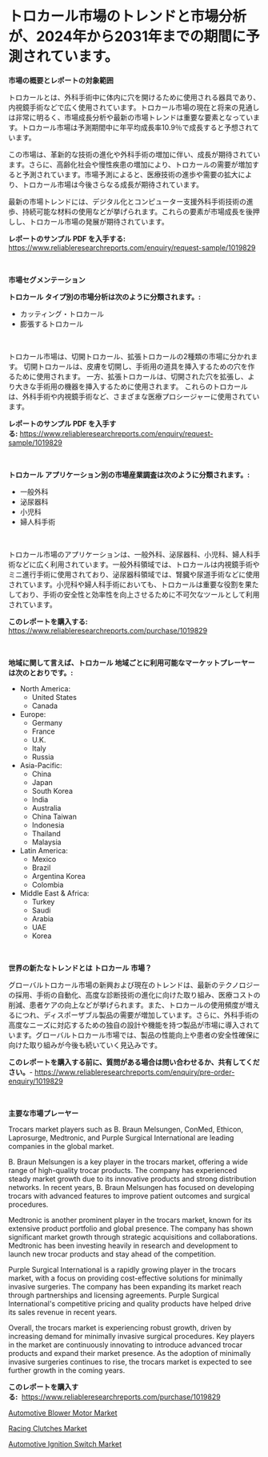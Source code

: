 <p><h1>トロカール市場のトレンドと市場分析が、2024年から2031年までの期間に予測されています。</h1></p><p><strong>市場の概要とレポートの対象範囲</strong></p>
<p><p>トロカールとは、外科手術中に体内に穴を開けるために使用される器具であり、内視鏡手術などで広く使用されています。トロカール市場の現在と将来の見通しは非常に明るく、市場成長分析や最新の市場トレンドは重要な要素となっています。トロカール市場は予測期間中に年平均成長率10.9％で成長すると予想されています。</p><p>この市場は、革新的な技術の進化や外科手術の増加に伴い、成長が期待されています。さらに、高齢化社会や慢性疾患の増加により、トロカールの需要が増加すると予測されています。市場予測によると、医療技術の進歩や需要の拡大により、トロカール市場は今後さらなる成長が期待されています。</p><p>最新の市場トレンドには、デジタル化とコンピューター支援外科手術技術の進歩、持続可能な材料の使用などが挙げられます。これらの要素が市場成長を後押しし、トロカール市場の発展が期待されています。</p></p>
<p><strong>レポートのサンプル PDF を入手する:</strong> <a href="https://www.reliableresearchreports.com/enquiry/request-sample/1019829">https://www.reliableresearchreports.com/enquiry/request-sample/1019829</a></p>
<p>&nbsp;</p>
<p><strong>市場セグメンテーション</strong></p>
<p><strong>トロカール タイプ別の市場分析は次のように分類されます。:</strong></p>
<p><ul><li>カッティング・トロカール</li><li>膨張するトロカール</li></ul></p>
<p>&nbsp;</p>
<p><p>トロカール市場は、切開トロカール、拡張トロカールの2種類の市場に分かれます。 切開トロカールは、皮膚を切開し、手術用の道具を挿入するための穴を作るために使用されます。 一方、拡張トロカールは、切開された穴を拡張し、より大きな手術用の機器を挿入するために使用されます。 これらのトロカールは、外科手術や内視鏡手術など、さまざまな医療プロシージャーに使用されています。</p></p>
<p><strong>レポートのサンプル PDF を入手する:</strong>&nbsp;<a href="https://www.reliableresearchreports.com/enquiry/request-sample/1019829">https://www.reliableresearchreports.com/enquiry/request-sample/1019829</a></p>
<p>&nbsp;</p>
<p><strong> トロカール アプリケーション別の市場産業調査は次のように分類されます。:</strong></p>
<p><ul><li>一般外科</li><li>泌尿器科</li><li>小児科</li><li>婦人科手術</li></ul></p>
<p>&nbsp;</p>
<p><p>トロカール市場のアプリケーションは、一般外科、泌尿器科、小児科、婦人科手術などに広く利用されています。一般外科領域では、トロカールは内視鏡手術やミニ進行手術に使用されており、泌尿器科領域では、腎臓や尿道手術などに使用されています。小児科や婦人科手術においても、トロカールは重要な役割を果たしており、手術の安全性と効率性を向上させるために不可欠なツールとして利用されています。</p></p>
<p><strong>このレポートを購入する:</strong>&nbsp; <a href="https://www.reliableresearchreports.com/purchase/1019829">https://www.reliableresearchreports.com/purchase/1019829</a></p>
<p>&nbsp;</p>
<p><strong>地域に関して言えば、トロカール 地域ごとに利用可能なマーケットプレーヤーは次のとおりです。:</strong></p>
<p><ul>
    <li>
        North America:
        <ul>
            <li>United States</li>
            <li>Canada</li>
        </ul>
    </li>
    <li>
        Europe:
        <ul>
            <li>Germany</li>
            <li>France</li>
            <li>U.K.</li>
            <li>Italy</li>
            <li>Russia</li>
        </ul>
    </li>
    <li>
        Asia-Pacific:
        <ul>
            <li>China</li>
            <li>Japan</li>
            <li>South Korea</li>
            <li>India</li>
            <li>Australia</li>
            <li>China Taiwan</li>
            <li>Indonesia</li>
            <li>Thailand</li>
            <li>Malaysia</li>
        </ul>
    </li>
    <li>
        Latin America:
        <ul>
            <li>Mexico</li>
            <li>Brazil</li>
            <li>Argentina Korea</li>
            <li>Colombia</li>
        </ul>
    </li>
    <li>
        Middle East & Africa:
        <ul>
            <li>Turkey</li>
            <li>Saudi</li>
            <li>Arabia</li>
            <li>UAE</li>
            <li>Korea</li>
        </ul>
    </li>
    </ul></p>
<p>&nbsp;</p>
<p><strong>世界の新たなトレンドとは トロカール 市場？</strong></p>
<p><p>グローバルトロカール市場の新興および現在のトレンドは、最新のテクノロジーの採用、手術の自動化、高度な診断技術の進化に向けた取り組み、医療コストの削減、患者ケアの向上などが挙げられます。また、トロカールの使用頻度が増えるにつれ、ディスポーザブル製品の需要が増加しています。さらに、外科手術の高度なニーズに対応するための独自の設計や機能を持つ製品が市場に導入されています。グローバルトロカール市場では、製品の性能向上や患者の安全性確保に向けた取り組みが今後も続いていく見込みです。</p></p>
<p><strong>このレポートを購入する前に、質問がある場合は問い合わせるか、共有してください。</strong>- <a href="https://www.reliableresearchreports.com/enquiry/pre-order-enquiry/1019829">https://www.reliableresearchreports.com/enquiry/pre-order-enquiry/1019829</a></p>
<p>&nbsp;</p>
<p><strong>主要な市場プレーヤー</strong></p>
<p><p>Trocars market players such as B. Braun Melsungen, ConMed, Ethicon, Laprosurge, Medtronic, and Purple Surgical International are leading companies in the global market.</p><p>B. Braun Melsungen is a key player in the trocars market, offering a wide range of high-quality trocar products. The company has experienced steady market growth due to its innovative products and strong distribution networks. In recent years, B. Braun Melsungen has focused on developing trocars with advanced features to improve patient outcomes and surgical procedures.</p><p>Medtronic is another prominent player in the trocars market, known for its extensive product portfolio and global presence. The company has shown significant market growth through strategic acquisitions and collaborations. Medtronic has been investing heavily in research and development to launch new trocar products and stay ahead of the competition.</p><p>Purple Surgical International is a rapidly growing player in the trocars market, with a focus on providing cost-effective solutions for minimally invasive surgeries. The company has been expanding its market reach through partnerships and licensing agreements. Purple Surgical International's competitive pricing and quality products have helped drive its sales revenue in recent years.</p><p>Overall, the trocars market is experiencing robust growth, driven by increasing demand for minimally invasive surgical procedures. Key players in the market are continuously innovating to introduce advanced trocar products and expand their market presence. As the adoption of minimally invasive surgeries continues to rise, the trocars market is expected to see further growth in the coming years.</p></p>
<p><strong>このレポートを購入する:</strong>&nbsp;&nbsp;<a href="https://www.reliableresearchreports.com/purchase/1019829">https://www.reliableresearchreports.com/purchase/1019829</a></p>
<p><p><a href="https://github.com/CliffMedina6/Market-Research-Report-List-3/blob/main/automotive-blower-motor-market.md">Automotive Blower Motor Market</a></p><p><a href="https://github.com/provorikovar/Market-Research-Report-List-3/blob/main/racing-clutches-market.md">Racing Clutches Market</a></p><p><a href="https://github.com/angelajermaine/Market-Research-Report-List-2/blob/main/automotive-ignition-switch-market.md">Automotive Ignition Switch Market</a></p></p>